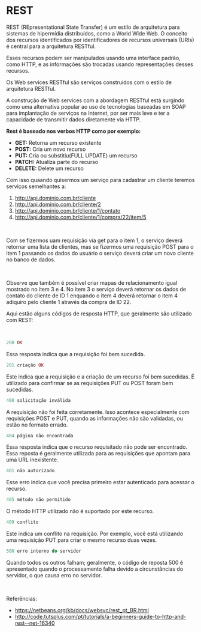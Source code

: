 # REST

REST (REpresentational State Transfer) é um estilo de arquitetura para sistemas de 
hipermídia distribuídos, como a World Wide Web. O conceito dos recursos identificados 
por identificadores de recursos universais (URIs) é central para a arquitetura RESTful.

Esses recursos podem ser manipulados usando uma interface padrão, como HTTP, e as 
informações são trocadas usando representações desses recursos.

Os Web services RESTful são serviços construídos com o estilo de arquitetura RESTful. 

A construção de Web services com a abordagem RESTful está surgindo como uma alternativa 
popular ao uso de tecnologias baseadas em SOAP para implantação de serviços na Internet, 
por ser mais leve e ter a capacidade de transmitir dados diretamente via HTTP.

**Rest é baseado nos verbos HTTP como por exemplo:**

* **GET:** Retorna um recurso existente
* **POST:** Cria um novo recurso
* **PUT:** Cria ou substitiu(FULL UPDATE) um recurso
* **PATCH:** Atualiza parte do recurso
* **DELETE:** Delete um recurso

Com isso quaando quisermos um serviço para cadastrar um cliente teremos serviços semelhantes a:

1. http://api.dominio.com.br/cliente
2. http://api.dominio.com.br/cliente/2
3. http://api.dominio.com.br/cliente/1/contato
4. http://api.dominio.com.br/cliente/1/compra/22/item/5

<br />

Com se fizermos uam requisição via get para o item 1, o serviço deverá retornar uma lista de clientes,
mas se fizermos uma requisição POST para o item 1 passando os dados do usuário 
o serviço deverá criar um novo cliente no banco de dados.

<br />

Observe que também é possível criar mapas de relacionamento igual mostrado no item 3 e 4. 
No item 3 o serviço deverá retornar os dados de contato do cliente de ID 1 enquando o item 4
deverá retornar o item 4 adiquiro pelo cliente 1 através da compra de ID 22.


Aqui estão alguns códigos de resposta HTTP, que geralmente são utilizado com REST:

<br />

```php
200 OK
```

Essa resposta indica que a requisição foi bem sucedida. 
```php
201 criação OK
```

Este indica que a requisição e a criação de um recurso foi bem sucedidas. 
É utilizado para confirmar se as requisições PUT ou POST foram bem sucedidas.
```php
400 solicitação inválida
```

A requisição não foi feita corretamente. Isso acontece especialmente com requisições 
POST e PUT, quando as informações não são validadas, ou estão no formato errado.
```php
404 página não encontrada
```

Essa resposta indica que o recurso requisitado não pode ser encontrado. 
Essa reposta é geralmente utilizada para as requisições que apontam para uma URL inexistente.
```php
401 não autorizado
```

Esse erro indica que você precisa primeiro estar autenticado para acessar o recurso.
```php
405 método não permitido
```

O método HTTP utilizado não é suportado por este recurso.
```php
409 conflito
```

Este indica um conflito na requisição. Por exemplo, você está utilizando uma 
requisição PUT para criar o mesmo recurso duas vezes.
```php
500 erro interno do servidor
```

Quando todos os outros falham; geralmente, o código de reposta 500 é apresentado 
quando o processamento falha devido a circunstâncias do servidor, o que causa erro no servidor.

<br />

Referências: 

* https://netbeans.org/kb/docs/websvc/rest_pt_BR.html
* http://code.tutsplus.com/pt/tutorials/a-beginners-guide-to-http-and-rest--net-16340
